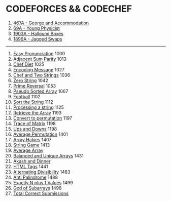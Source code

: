 # CODEFORCES && CODECHEF
1. [467A -  George and Accommodation](https://codeforces.com/problemset/problem/467/A)
2. [69A - Young Physicist](https://codeforces.com/problemset/problem/69/A)
3. [1903A - Halloumi Boxes](https://codeforces.com/problemset/problem/1903/A)
4. [1896A - Jagged Swaps](https://codeforces.com/problemset/problem/1896/A)

------------------------------------------------------------------------------------

1. [Easy Pronunciation](https://github.com/iamabirakash/CODEFORCES/tree/main/Easy%20Pronunciation) 1000
2. [Adjacent Sum Parity](https://github.com/iamabirakash/CODEFORCES/tree/main/Adjacent%20Sum%20Parity) 1013
3. [Chef Diet](https://github.com/iamabirakash/CODEFORCES/tree/main/Chef%20Diet) 1025
4. [Encoding Message](https://github.com/iamabirakash/CODEFORCES/tree/main/Encoding%20Message) 1027
5. [Chef and Two Strings](https://github.com/iamabirakash/CODEFORCES/tree/main/Chef%20and%20Two%20Strings) 1036
6. [Zero String](https://github.com/iamabirakash/CODEFORCES/tree/main/ZERO%20STRING) 1042
7. [Prime Reversal](https://github.com/iamabirakash/CODEFORCES/tree/main/Prime%20Reversal) 1053
8. [Pseudo Sorted Array](https://github.com/iamabirakash/CODEFORCES/tree/main/Pseudo%20Sorted%20Array) 1067
9. [Football](https://github.com/iamabirakash/CODEFORCES/tree/main/Football) 1102
10. [Sort the String](https://github.com/iamabirakash/CODEFORCES/tree/main/Sort%20the%20String) 1112
11. [Processing a string](https://www.codechef.com/practice/course/1-star-difficulty-problems/DIFF1200/problems/KOL15A) 1125
12. [Retrieve the Array](https://github.com/iamabirakash/CODEFORCES/tree/main/Retrieve%20the%20Array) 1193
13. [Convert to permutation](https://www.codechef.com/practice/course/1-star-difficulty-problems/DIFF1200/problems/PERMUTATION?tab=statement) 1197
14. [Trace of Matrix](https://github.com/iamabirakash/CODEFORCES/tree/main/Trace%20of%20Matrix) 1198
15. [Ups and Downs](https://github.com/iamabirakash/CODEFORCES/tree/main/Ups%20and%20Downs) 1198
16. [Average Permutation](https://github.com/iamabirakash/CODEFORCES/tree/main/Average%20Permutation) 1401
17. [Array Halves](https://github.com/iamabirakash/CODEFORCES/tree/main/Array%20Halves) 1407
18. [String Game](https://github.com/iamabirakash/CODEFORCES/tree/main/String%20Game) 1413
19. [Average Array](https://github.com/iamabirakash/CODEFORCES/tree/main/Average%20Array)
20. [Balanced and Unique Arrays](https://github.com/iamabirakash/CODEFORCES/tree/main/Balanced%20and%20Unique%20Arrays) 1431
21. [Akash and Dinner](https://github.com/iamabirakash/CODEFORCES/tree/main/Akash%20and%20Dinner)
22. [HTML Tags](https://github.com/iamabirakash/CODEFORCES/tree/main/HTML%20Tags) 1441
23. [Alternating Divisibility](https://github.com/iamabirakash/CODEFORCES/tree/main/Alternating%20Divisibility) 1483
24. [Anti Palindrome](https://github.com/iamabirakash/CODEFORCES/tree/main/Anti%20Palindrome) 1488
25. [Exactly N plus 1 Values](https://github.com/iamabirakash/CODEFORCES/tree/main/Exactly%20N%20plus%201%20Values) 1499
26. [Gcd of Subarrays](https://github.com/iamabirakash/CODEFORCES/tree/main/GCD) 1498
27. [Total Correct Submissions](https://github.com/iamabirakash/CODEFORCES/tree/main/Total%20Correct%20Submissions)
